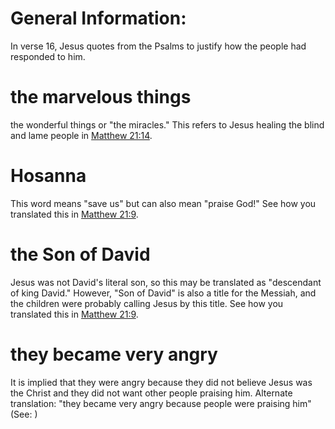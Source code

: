 
# General Information:
In verse 16, Jesus quotes from the Psalms to justify how the people had responded to him.

# the marvelous things
the wonderful things or "the miracles." This refers to Jesus healing the blind and lame people in [Matthew 21:14](../21/14.md).

# Hosanna
This word means "save us" but can also mean "praise God!" See how you translated this in [Matthew 21:9](../21/09.md).

# the Son of David
Jesus was not David's literal son, so this may be translated as "descendant of king David." However, "Son of David" is also a title for the Messiah, and the children were probably calling Jesus by this title. See how you translated this in [Matthew 21:9](../21/09.md).

# they became very angry
It is implied that they were angry because they did not believe Jesus was the Christ and they did not want other people praising him. Alternate translation: "they became very angry because people were praising him" (See: )
